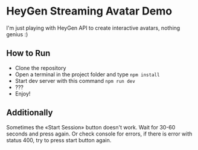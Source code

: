 # HeyGen Streaming Avatar Demo
I'm just playing with HeyGen API to create interactive avatars, nothing genius :)

## How to Run
- Clone the repository
- Open a terminal in the project folder and type `npm install`
- Start dev server with this command `npm run dev`
- ???
- Enjoy!

## Additionally
Sometimes the «Start Session» button doesn't work. Wait for 30-60 seconds and press again. Or check console for errors, if there is error with status 400, try to press start button again.
